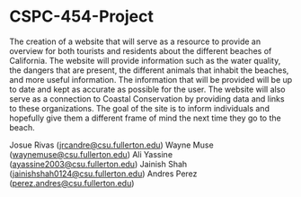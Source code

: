 # CSPC-454-Project

The creation of a website that will serve as a resource to provide an overview for both tourists and residents about the different beaches of California. The website will provide information such as the water quality, the dangers that are present, the different animals that inhabit the beaches, and more useful information. The information that will be provided will be up to date and kept as accurate as possible for the user. The website will also serve as a connection to Coastal Conservation by providing data and links to these organizations. The goal of the site is to inform individuals and hopefully give them a different frame of mind the next time they go to the beach.

Josue Rivas     (jrcandre@csu.fullerton.edu)
Wayne Muse      (waynemuse@csu.fullerton.edu)
Ali Yassine     (ayassine2003@csu.fullerton.edu)
Jainish Shah    (jainishshah0124@csu.fullerton.edu)
Andres Perez    (perez.andres@csu.fullerton.edu)